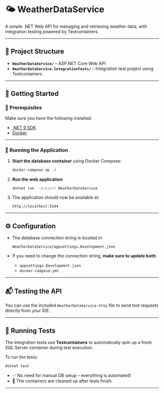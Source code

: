 # 🌤️ WeatherDataService

A simple .NET Web API for managing and retrieving weather data, with integration testing powered by Testcontainers.

---

## 🧱 Project Structure

* **`WeatherDataService/`** – ASP.NET Core Web API
* **`WeatherDataService.IntegrationTests/`** – Integration test project using Testcontainers

---

## 🚀 Getting Started

### 🔧 Prerequisites

Make sure you have the following installed:

* [.NET 9 SDK](https://dotnet.microsoft.com/en-us/download/visual-studio-sdks)
* [Docker](https://www.docker.com/)

---

### 🐳 Running the Application

1. **Start the database container** using Docker Compose:

   ```bash
   docker-compose up -d
   ```

2. **Run the web application**:

   ```bash
   dotnet run --project WeatherDataService
   ```

3. The application should now be available at:

   ```
   http://localhost:5244
   ```

---

## ⚙️ Configuration

* The database connection string is located in:

  ```
  WeatherDataService/appsettings.Development.json
  ```

* If you need to change the connection string, **make sure to update both**:

  * `appsettings.Development.json`
  * `docker-compose.yml`

---

## 📬 Testing the API

You can use the included `WeatherDataService.http` file to send test requests directly from your IDE.

---

## 🧪 Running Tests

The integration tests use **Testcontainers** to automatically spin up a fresh SQL Server container during test execution.

To run the tests:

```bash
dotnet test
```

* ✅ No need for manual DB setup – everything is automated!
* 🧹 The containers are cleaned up after tests finish.

---